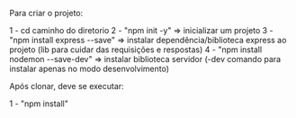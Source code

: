 Para criar o projeto:

1 - cd caminho do diretorio
2 - "npm init -y" => inicializar um projeto
3 - "npm install express --save" => instalar dependência/biblioteca express ao projeto (lib para cuidar das requisições e respostas)
4 - "npm install nodemon --save-dev" => instalar biblioteca servidor (-dev comando para instalar apenas no modo desenvolvimento)


Após clonar, deve se executar:

1 - "npm install"